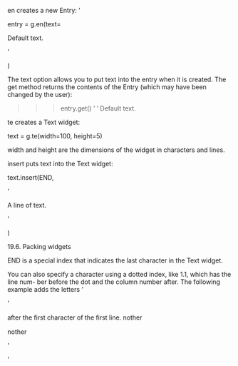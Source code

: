 en creates a new Entry: ’

entry = g.en(text=

Default text.

’

)

The text option allows you to put text into the entry when it is created. The get method returns the contents of the Entry (which may have been changed by the user):

>>> entry.get() ’ ’ Default text.

te creates a Text widget:

text = g.te(width=100, height=5)

width and height are the dimensions of the widget in characters and lines.

insert puts text into the Text widget:

text.insert(END,

’

A line of text.

’

)

19.6. Packing widgets

END is a special index that indicates the last character in the Text widget.

You can also specify a character using a dotted index, like 1.1, which has the line num- ber before the dot and the column number after. The following example adds the letters ’

’

after the ﬁrst character of the ﬁrst line. nother

nother

’

’